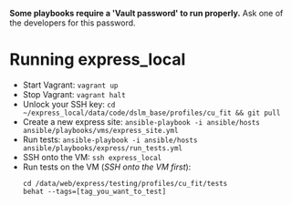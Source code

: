 **Some playbooks require a 'Vault password' to run properly.** Ask one of the developers for this password.

# Running express_local
* Start Vagrant: `vagrant up`
* Stop Vagrant: `vagrant halt`
* Unlock your SSH key: `cd ~/express_local/data/code/dslm_base/profiles/cu_fit && git pull`
* Create a new express site: `ansible-playbook -i ansible/hosts ansible/playbooks/vms/express_site.yml`
* Run tests: `ansible-playbook -i ansible/hosts ansible/playbooks/express/run_tests.yml`
* SSH onto the VM: `ssh express_local`
* Run tests on the VM (_SSH onto the VM first_):
  ```
  cd /data/web/express/testing/profiles/cu_fit/tests
  behat --tags=[tag_you_want_to_test]
  ```
